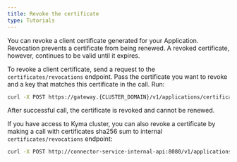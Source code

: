 ```yaml
---
title: Revoke the certificate
type: Tutorials
---
```


You can revoke a client certificate generated for your Application. Revocation prevents a certificate from being renewed. A revoked certificate, however, continues to be valid until it expires.

To revoke a client certificate, send a request to the `certificates/revocations` endpoint. Pass the certificate you want to revoke and a key that matches this certificate in the call. Run:
    
```bash
curl -X POST https://gateway.{CLUSTER_DOMAIN}/v1/applications/certificates/revocations --cert {CERT_TO_REVOKE} --key {CERT_TO_REVOKE_KEY} -k 
```
    
After successful call, the certificate is revoked and cannot be renewed.

If you have access to Kyma cluster, you can also revoke a certificate by making a call with certificates sha256 sum to internal ``certificates/revocations`` endpoint:

```bash
curl -X POST http://connector-service-internal-api:8080/v1/applications/certificates/revocations -d '{hash: {CERT_TO_REVOKE_SHA256}}'
```
